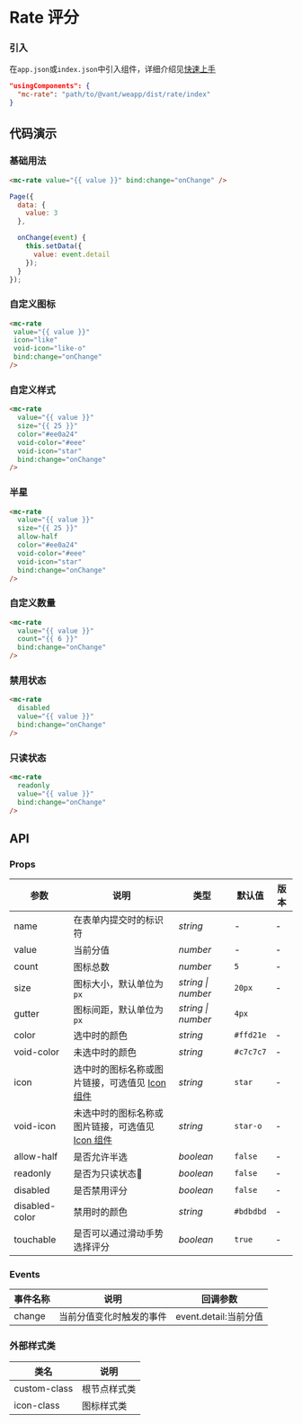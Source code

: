 # Rate 评分

### 引入

在`app.json`或`index.json`中引入组件，详细介绍见[快速上手](#/quickstart#yin-ru-zu-jian)

```json
"usingComponents": {
  "mc-rate": "path/to/@vant/weapp/dist/rate/index"
}
```
## 代码演示

### 基础用法

```html
<mc-rate value="{{ value }}" bind:change="onChange" />
```

```javascript
Page({
  data: {
    value: 3
  },

  onChange(event) {
    this.setData({
      value: event.detail
    });
  }
});
```

### 自定义图标

 ```html
<mc-rate
  value="{{ value }}"
  icon="like"
  void-icon="like-o"
  bind:change="onChange"
/>
```

### 自定义样式

```html
<mc-rate
  value="{{ value }}"
  size="{{ 25 }}"
  color="#ee0a24"
  void-color="#eee"
  void-icon="star"
  bind:change="onChange"
/>
```

### 半星

```html
<mc-rate
  value="{{ value }}"
  size="{{ 25 }}"
  allow-half
  color="#ee0a24"
  void-color="#eee"
  void-icon="star"
  bind:change="onChange"
/>
```

### 自定义数量

```html
<mc-rate
  value="{{ value }}"
  count="{{ 6 }}"
  bind:change="onChange"
/>
```

### 禁用状态

```html
<mc-rate
  disabled
  value="{{ value }}"
  bind:change="onChange"
/>
```

### 只读状态

```html
<mc-rate
  readonly
  value="{{ value }}"
  bind:change="onChange"
/>
```

## API

### Props

| 参数 | 说明 | 类型 | 默认值 | 版本 |
|------|------|------|------|------|
| name | 在表单内提交时的标识符 | *string* | - | - |
| value | 当前分值 | *number* | - | - |
| count | 图标总数 | *number* | `5` | - |
| size | 图标大小，默认单位为 `px` | *string \| number* | `20px` | - |
| gutter | 图标间距，默认单位为 `px` | *string \| number* | `4px` |
| color | 选中时的颜色 | *string* | `#ffd21e` | - |
| void-color | 未选中时的颜色 | *string* | `#c7c7c7` | - |
| icon | 选中时的图标名称或图片链接，可选值见 [Icon 组件](#/icon) | *string* | `star` | - |
| void-icon | 未选中时的图标名称或图片链接，可选值见 [Icon 组件](#/icon) | *string* | `star-o` | - |
| allow-half | 是否允许半选 | *boolean* | `false` | - |
| readonly | 是否为只读状态 | *boolean* | `false` | - |
| disabled | 是否禁用评分 | *boolean* | `false` | - |
| disabled-color | 禁用时的颜色 | *string* | `#bdbdbd` | - |
| touchable | 是否可以通过滑动手势选择评分 | *boolean* | `true` | - |

### Events

| 事件名称 | 说明 | 回调参数 |
|------|------|------|
| change | 当前分值变化时触发的事件 | event.detail:当前分值 |

### 外部样式类

| 类名 | 说明 |
|-----------|-----------|
| custom-class | 根节点样式类 |
| icon-class | 图标样式类 |
